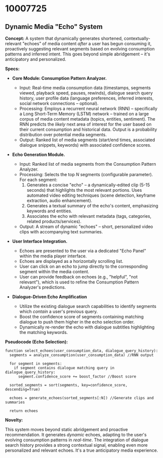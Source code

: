 # 10007725

## Dynamic Media "Echo" System

**Concept:** A system that dynamically generates shortened, contextually-relevant "echoes" of media content *after* a user has begun consuming it, proactively suggesting relevant segments based on evolving consumption patterns and inferred intent. This goes beyond simple abridgement – it's anticipatory and personalized.

**Specs:**

*   **Core Module: Consumption Pattern Analyzer.**
    *   Input: Real-time media consumption data (timestamps, segments viewed, playback speed, pauses, rewinds), dialogue search query history, user profile data (language preferences, inferred interests, social network connections – optional).
    *   Processing:  Employs a recurrent neural network (RNN) – specifically a Long Short-Term Memory (LSTM) network – trained on a large corpus of media content metadata (topics, entities, sentiment). The RNN predicts the *likely* next area of interest for the user based on their current consumption and historical data.  Output is a probability distribution over potential media segments.
    *   Output: Ranked list of media segments (start/end times, associated dialogue snippets, keywords) with associated confidence scores.

*   **Echo Generation Module.**
    *   Input: Ranked list of media segments from the Consumption Pattern Analyzer.
    *   Processing:  Selects the top *N* segments (configurable parameter).  For each segment:
        1.  Generates a concise "echo" – a dynamically-edited clip (5-15 seconds) that highlights the most relevant portions.  Uses automated video editing techniques (scene detection, keyframe extraction, audio enhancement).
        2.  Generates a textual summary of the echo's content, emphasizing keywords and entities.
        3.  Associates the echo with relevant metadata (tags, categories, related products/services).
    *   Output: A stream of dynamic "echoes" – short, personalized video clips with accompanying text summaries.

*   **User Interface Integration.**
    *   Echoes are presented to the user via a dedicated "Echo Panel" within the media player interface.
    *   Echoes are displayed as a horizontally scrolling list.
    *   User can click on an echo to jump directly to the corresponding segment within the media content.
    *   User can provide feedback on echoes (e.g., "helpful", "not relevant"), which is used to refine the Consumption Pattern Analyzer's predictions.

*   **Dialogue-Driven Echo Amplification**
    *   Utilize the existing dialogue search capabilities to identify segments which *contain* a user's previous query.
    *   Boost the confidence score of segments containing matching dialogue to push them higher in the echo selection order.
    *   Dynamically re-render the echo with dialogue subtitles highlighting the matching keywords.

**Pseudocode (Echo Selection):**

```
function select_echoes(user_consumption_data, dialogue_query_history):
  segments = analyze_consumption(user_consumption_data) //RNN output
  
  for segment in segments:
    if segment contains dialogue matching query in dialogue_query_history:
      segment.confidence_score += boost_factor //Boost score
      
  sorted_segments = sort(segments, key=confidence_score, descending=True)
  
  echoes = generate_echoes(sorted_segments[:N]) //Generate clips and summaries
  
  return echoes
```

**Novelty:**

This system moves beyond static abridgement and proactive recommendation. It generates *dynamic* echoes, adapting to the user's evolving consumption patterns in *real-time*. The integration of dialogue search history provides a strong contextual signal, enabling even more personalized and relevant echoes. It's a true anticipatory media experience.